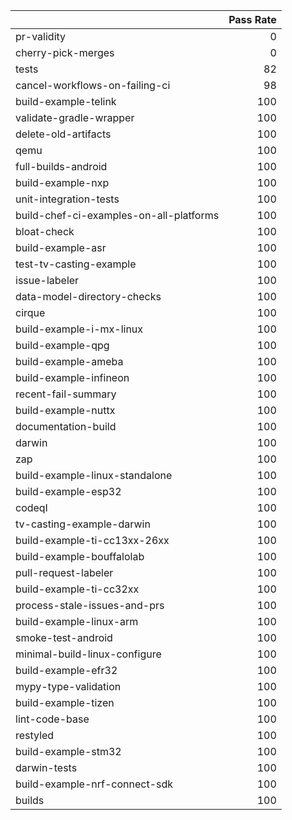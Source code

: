 |                                         |   Pass Rate |
|:----------------------------------------|------------:|
| pr-validity                             |           0 |
| cherry-pick-merges                      |           0 |
| tests                                   |          82 |
| cancel-workflows-on-failing-ci          |          98 |
| build-example-telink                    |         100 |
| validate-gradle-wrapper                 |         100 |
| delete-old-artifacts                    |         100 |
| qemu                                    |         100 |
| full-builds-android                     |         100 |
| build-example-nxp                       |         100 |
| unit-integration-tests                  |         100 |
| build-chef-ci-examples-on-all-platforms |         100 |
| bloat-check                             |         100 |
| build-example-asr                       |         100 |
| test-tv-casting-example                 |         100 |
| issue-labeler                           |         100 |
| data-model-directory-checks             |         100 |
| cirque                                  |         100 |
| build-example-i-mx-linux                |         100 |
| build-example-qpg                       |         100 |
| build-example-ameba                     |         100 |
| build-example-infineon                  |         100 |
| recent-fail-summary                     |         100 |
| build-example-nuttx                     |         100 |
| documentation-build                     |         100 |
| darwin                                  |         100 |
| zap                                     |         100 |
| build-example-linux-standalone          |         100 |
| build-example-esp32                     |         100 |
| codeql                                  |         100 |
| tv-casting-example-darwin               |         100 |
| build-example-ti-cc13xx-26xx            |         100 |
| build-example-bouffalolab               |         100 |
| pull-request-labeler                    |         100 |
| build-example-ti-cc32xx                 |         100 |
| process-stale-issues-and-prs            |         100 |
| build-example-linux-arm                 |         100 |
| smoke-test-android                      |         100 |
| minimal-build-linux-configure           |         100 |
| build-example-efr32                     |         100 |
| mypy-type-validation                    |         100 |
| build-example-tizen                     |         100 |
| lint-code-base                          |         100 |
| restyled                                |         100 |
| build-example-stm32                     |         100 |
| darwin-tests                            |         100 |
| build-example-nrf-connect-sdk           |         100 |
| builds                                  |         100 |